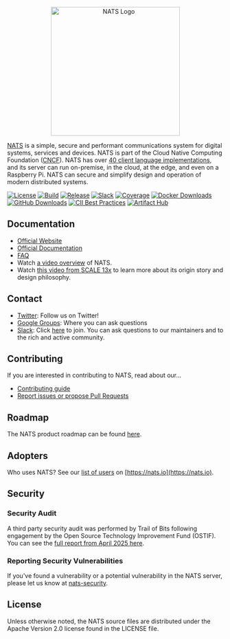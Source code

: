 <p align="center">
  <img src="logos/nats-horizontal-color.png" width="300" alt="NATS Logo">
</p>

[NATS](https://nats.io) is a simple, secure and performant communications system for digital systems, services and devices. NATS is part of the Cloud Native Computing Foundation ([CNCF](https://cncf.io)). NATS has over [40 client language implementations](https://nats.io/download/), and its server can run on-premise, in the cloud, at the edge, and even on a Raspberry Pi. NATS can secure and simplify design and operation of modern distributed systems.

[![License][License-Image]][License-Url] [![Build][Build-Status-Image]][Build-Status-Url] [![Release][Release-Image]][Release-Url] [![Slack][Slack-Image]][Slack-Url] [![Coverage][Coverage-Image]][Coverage-Url] [![Docker Downloads][Docker-Image]][Docker-Url] [![GitHub Downloads][GitHub-Image]][Somsubhra-URL] [![CII Best Practices][CIIBestPractices-Image]][CIIBestPractices-Url] [![Artifact Hub][ArtifactHub-Image]][ArtifactHub-Url]

## Documentation

- [Official Website](https://nats.io)
- [Official Documentation](https://docs.nats.io)
- [FAQ](https://docs.nats.io/reference/faq)
- Watch [a video overview](https://rethink.synadia.com/episodes/1/) of NATS.
- Watch [this video from SCALE 13x](https://www.youtube.com/watch?v=sm63oAVPqAM) to learn more about its origin story and design philosophy.

## Contact

- [Twitter](https://twitter.com/nats_io): Follow us on Twitter!
- [Google Groups](https://groups.google.com/forum/#!forum/natsio): Where you can ask questions
- [Slack](https://natsio.slack.com): Click [here](https://slack.nats.io) to join. You can ask questions to our maintainers and to the rich and active community.

## Contributing

If you are interested in contributing to NATS, read about our...

- [Contributing guide](./CONTRIBUTING.md)
- [Report issues or propose Pull Requests](https://github.com/nats-io)

[License-Url]: https://www.apache.org/licenses/LICENSE-2.0
[License-Image]: https://img.shields.io/badge/License-Apache2-blue.svg
[Docker-Image]: https://img.shields.io/docker/pulls/_/nats.svg
[Docker-Url]: https://hub.docker.com/_/nats
[Slack-Image]: https://img.shields.io/badge/chat-on%20slack-green
[Slack-Url]: https://slack.nats.io
[Fossa-Url]: https://app.fossa.io/projects/git%2Bgithub.com%2Fnats-io%2Fnats-server?ref=badge_shield
[Fossa-Image]: https://app.fossa.io/api/projects/git%2Bgithub.com%2Fnats-io%2Fnats-server.svg?type=shield
[Build-Status-Url]: https://github.com/nats-io/nats-server/actions/workflows/tests.yaml
[Build-Status-Image]: https://github.com/nats-io/nats-server/actions/workflows/tests.yaml/badge.svg?branch=main
[Release-Url]: https://github.com/nats-io/nats-server/releases/latest
[Release-Image]: https://img.shields.io/github/v/release/nats-io/nats-server
[Coverage-Url]: https://coveralls.io/r/nats-io/nats-server?branch=main
[Coverage-image]: https://coveralls.io/repos/github/nats-io/nats-server/badge.svg?branch=main
[ReportCard-Url]: https://goreportcard.com/report/nats-io/nats-server
[ReportCard-Image]: https://goreportcard.com/badge/github.com/nats-io/nats-server
[CIIBestPractices-Url]: https://bestpractices.coreinfrastructure.org/projects/1895
[CIIBestPractices-Image]: https://bestpractices.coreinfrastructure.org/projects/1895/badge
[ArtifactHub-Url]: https://artifacthub.io/packages/helm/nats/nats
[ArtifactHub-Image]: https://img.shields.io/endpoint?url=https://artifacthub.io/badge/repository/nats
[GitHub-Release]: https://github.com/nats-io/nats-server/releases/
[GitHub-Image]: https://img.shields.io/github/downloads/nats-io/nats-server/total.svg?logo=github
[Somsubhra-url]: https://somsubhra.github.io/github-release-stats/?username=nats-io&repository=nats-server

## Roadmap

The NATS product roadmap can be found [here](https://nats.io/about/#roadmap).

## Adopters

Who uses NATS? See our [list of users](https://nats.io/#who-uses-nats) on [https://nats.io](https://nats.io).

## Security

### Security Audit

A third party security audit was performed by Trail of Bits following engagement by the Open Source Technology Improvement Fund (OSTIF). You can see the [full report from April 2025 here](https://github.com/trailofbits/publications/blob/master/reviews/2025-04-ostif-nats-securityreview.pdf).

### Reporting Security Vulnerabilities

If you've found a vulnerability or a potential vulnerability in the NATS server, please let us know at
[nats-security](mailto:security@nats.io).

## License

Unless otherwise noted, the NATS source files are distributed
under the Apache Version 2.0 license found in the LICENSE file.
